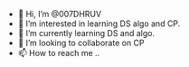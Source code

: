 - 👋 Hi, I’m @007DHRUV
- 👀 I’m interested in learning DS algo and CP. 
- 🌱 I’m currently learning DS and algo. 
- 💞️ I’m looking to collaborate on CP
- 📫 How to reach me .. 

<!---
007DHRUV/007DHRUV is a ✨ special ✨ repository because its `README.md` (this file) appears on your GitHub profile.
You can click the Preview link to take a look at your changes.
--->

